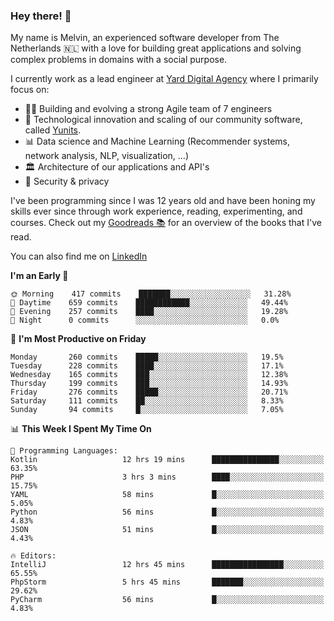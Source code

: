 ### Hey there! 👋

My name is Melvin, an experienced software developer from The Netherlands 🇳🇱 with a love for building great applications and solving complex problems in domains with a social purpose. 

I currently work as a lead engineer at [Yard Digital Agency](https://github.com/yardinternet) where I primarily focus on:

* 👏🏼 Building and evolving a strong Agile team of 7 engineers
* 🚀 Technological innovation and scaling of our community software, called [Yunits](https://www.yunits.com/).
* 📊 Data science and Machine Learning (Recommender systems, network analysis, NLP, visualization, ...)
* 🏛 Architecture of our applications and API's
* 🔐 Security & privacy

I've been programming since I was 12 years old and have been honing my skills ever since through work experience, reading, experimenting, and courses.
Check out my [Goodreads 📚](https://goodreads.com/melvinkoopmans) for an overview of the books that I've read. 

You can also find me on [LinkedIn](https://www.linkedin.com/in/melvinkoopmans)

<!--START_SECTION:waka-->
**I'm an Early 🐤** 

```text
🌞 Morning    417 commits    ███████░░░░░░░░░░░░░░░░░░   31.28% 
🌆 Daytime    659 commits    ████████████░░░░░░░░░░░░░   49.44% 
🌃 Evening    257 commits    ████░░░░░░░░░░░░░░░░░░░░░   19.28% 
🌙 Night      0 commits      ░░░░░░░░░░░░░░░░░░░░░░░░░   0.0%

```
📅 **I'm Most Productive on Friday** 

```text
Monday       260 commits    █████░░░░░░░░░░░░░░░░░░░░   19.5% 
Tuesday      228 commits    ████░░░░░░░░░░░░░░░░░░░░░   17.1% 
Wednesday    165 commits    ███░░░░░░░░░░░░░░░░░░░░░░   12.38% 
Thursday     199 commits    ███░░░░░░░░░░░░░░░░░░░░░░   14.93% 
Friday       276 commits    █████░░░░░░░░░░░░░░░░░░░░   20.71% 
Saturday     111 commits    ██░░░░░░░░░░░░░░░░░░░░░░░   8.33% 
Sunday       94 commits     █░░░░░░░░░░░░░░░░░░░░░░░░   7.05%

```


📊 **This Week I Spent My Time On** 

```text
💬 Programming Languages: 
Kotlin                   12 hrs 19 mins      ███████████████░░░░░░░░░░   63.35% 
PHP                      3 hrs 3 mins        ████░░░░░░░░░░░░░░░░░░░░░   15.75% 
YAML                     58 mins             █░░░░░░░░░░░░░░░░░░░░░░░░   5.05% 
Python                   56 mins             █░░░░░░░░░░░░░░░░░░░░░░░░   4.83% 
JSON                     51 mins             █░░░░░░░░░░░░░░░░░░░░░░░░   4.43%

🔥 Editors: 
IntelliJ                 12 hrs 45 mins      ████████████████░░░░░░░░░   65.55% 
PhpStorm                 5 hrs 45 mins       ███████░░░░░░░░░░░░░░░░░░   29.62% 
PyCharm                  56 mins             █░░░░░░░░░░░░░░░░░░░░░░░░   4.83%

```


<!--END_SECTION:waka-->
